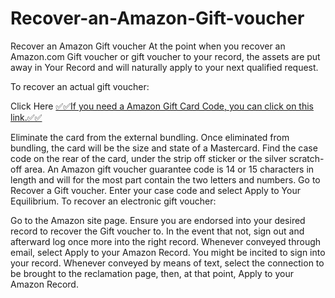 # Recover-an-Amazon-Gift-voucher
Recover an Amazon Gift voucher
At the point when you recover an Amazon.com Gift voucher or gift voucher to your record, the assets are put away in Your Record and will naturally apply to your next qualified request.

To recover an actual gift voucher:

Click Here 
[✅✅If you need a Amazon Gift Card Code, you can click on this link.✅✅](https://topoffersgetnow.com/adblu908449649/])


Eliminate the card from the external bundling. Once eliminated from bundling, the card will be the size and state of a Mastercard.
Find the case code on the rear of the card, under the strip off sticker or the silver scratch-off area. An Amazon gift voucher guarantee code is 14 or 15 characters in length and will for the most part contain the two letters and numbers.
Go to Recover a Gift voucher.
Enter your case code and select Apply to Your Equilibrium.
To recover an electronic gift voucher:

Go to the Amazon site page. Ensure you are endorsed into your desired record to recover the Gift voucher to. In the event that not, sign out and afterward log once more into the right record.
Whenever conveyed through email, select Apply to your Amazon Record. You might be incited to sign into your record. Whenever conveyed by means of text, select the connection to be brought to the reclamation page, then, at that point, Apply to your Amazon Record.
